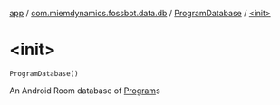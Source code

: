 [app](../../index.md) / [com.miemdynamics.fossbot.data.db](../index.md) / [ProgramDatabase](index.md) / [&lt;init&gt;](./-init-.md)

# &lt;init&gt;

`ProgramDatabase()`

An Android Room database of [Program](../../com.miemdynamics.fossbot.data.entity/-program/index.md)s

